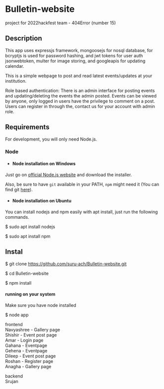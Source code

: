 
#  Bulletin-website

project for 2022hackfest
team - 404Error (number 15)

## Description

This app uses expressjs framework, mongoosejs for nosql database, for bcryptjs is used for password hashing, and jwt tokens for user auth jsonwebtoken, multer for image storing, and googleapis for updating calendar.

This is a simple webpage to post and read latest events/updates at your institution.

Role based authentication: There is an admin interface for posting events and updating/deleting the events the admin posted. Events can be viewed by anyone, only logged in users have the privilege to comment on a post. Users can register in through the, contact us for your account with admin role.

##  Requirements

For development, you will only need Node.js.  

###  Node

-  ####  Node installation on Windows

Just go on [official Node.js website](https://nodejs.org/) and download the installer.

Also, be sure to have `git` available in your PATH, `npm` might need it (You can find git [here](https://git-scm.com/)).

-  ####  Node installation on Ubuntu

You can install nodejs and npm easily with apt install, just run the following commands.

$ sudo apt install nodejs

$ sudo apt install npm  

##  Instal
 
$ git clone https://github.com/suru-ach/Bulletin-website.git

$ cd Bulletin-website

$ npm install

#### running on your system

Make sure you have node installed

$ node app

frontend</br>
Navyashree - Gallery page</br>
Shishir - Event post page</br>
Amar - Login page</br>
Gahana - Eventpage</br>
Gehena - Eventpage</br>
Dileep - Event post page</br>
Roshan - Register page</br>
Anagha - Gallery page</br>

backend</br>
Srujan

